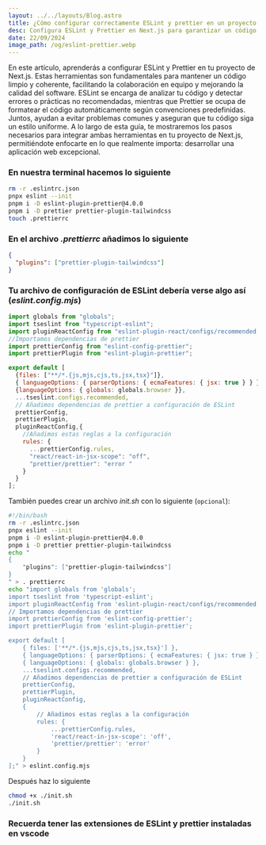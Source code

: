 ```yaml
---
layout: ../../layouts/Blog.astro
title: ¿Cómo configurar correctamente ESLint y prettier en un proyecto de next JS?
desc: Configura ESLint y Prettier en Next.js para garantizar un código limpio y consistente, mejorando la calidad y mantenibilidad del proyecto.
date: 22/09/2024
image_path: /og/eslint-prettier.webp
---
```

En este artículo, aprenderás a configurar ESLint y Prettier en tu proyecto de Next.js. Estas herramientas son fundamentales para mantener un código limpio y coherente, facilitando la colaboración en equipo y mejorando la calidad del software. ESLint se encarga de analizar tu código y detectar errores o prácticas no recomendadas, mientras que Prettier se ocupa de formatear el código automáticamente según convenciones predefinidas. Juntos, ayudan a evitar problemas comunes y aseguran que tu código siga un estilo uniforme. A lo largo de esta guía, te mostraremos los pasos necesarios para integrar ambas herramientas en tu proyecto de Next.js, permitiéndote enfocarte en lo que realmente importa: desarrollar una aplicación web excepcional.

### En nuestra terminal hacemos lo siguiente 
```bash
rm -r .eslintrc.json
pnpx eslint --init
pnpm i -D eslint-plugin-prettier@4.0.0
pnpm i -D prettier prettier-plugin-tailwindcss
touch .prettierrc
```
### En el archivo *.prettierrc* añadimos lo siguiente
```json
{
  "plugins": ["prettier-plugin-tailwindcss"]
}
```
### Tu archivo de configuración de ESLint debería verse algo así (*eslint.config.mjs*)

```js
import globals from "globals";
import tseslint from "typescript-eslint";
import pluginReactConfig from "eslint-plugin-react/configs/recommended.js";
//Importamos dependencias de prettier
import prettierConfig from "eslint-config-prettier";
import prettierPlugin from "eslint-plugin-prettier";

export default [
  {files: ["**/*.{js,mjs,cjs,ts,jsx,tsx}"]},
  { languageOptions: { parserOptions: { ecmaFeatures: { jsx: true } } } },
  {languageOptions: { globals: globals.browser }},
  ...tseslint.configs.recommended,
  // Añadimos dependencias de prettier a configuración de ESLint
  prettierConfig,
  prettierPlugin,
  pluginReactConfig,{
  	//Añadimos estas reglas a la configuración
    rules: {
      ...prettierConfig.rules,
      "react/react-in-jsx-scope": "off",
      "prettier/prettier": "error "
    }
  }
];
```
También puedes crear un archivo *init.sh* con lo siguiente (`opcional`):
```bash
#!/bin/bash
rm -r .eslintrc.json
pnpx eslint --init
pnpm i -D eslint-plugin-prettier@4.0.0
pnpm i -D prettier prettier-plugin-tailwindcss
echo "
{
    "plugins": ["prettier-plugin-tailwindcss"]
}
" > . prettierrc
echo "import globals from 'globals';
import tseslint from 'typescript-eslint';
import pluginReactConfig from 'eslint-plugin-react/configs/recommended.js';
// Importamos dependencias de prettier
import prettierConfig from 'eslint-config-prettier';
import prettierPlugin from 'eslint-plugin-prettier';

export default [
    { files: ['**/*.{js,mjs,cjs,ts,jsx,tsx}'] },
    { languageOptions: { parserOptions: { ecmaFeatures: { jsx: true } } } },
    { languageOptions: { globals: globals.browser } },
    ...tseslint.configs.recommended,
    // Añadimos dependencias de prettier a configuración de ESLint
    prettierConfig,
    prettierPlugin,
    pluginReactConfig,
    {
        // Añadimos estas reglas a la configuración
        rules: {
            ...prettierConfig.rules,
            'react/react-in-jsx-scope': 'off',
            'prettier/prettier': 'error'
        }
    }
];" > eslint.config.mjs
```
Después haz lo siguiente

```bash
chmod +x ./init.sh
./init.sh
```

### Recuerda tener las extensiones de ESLint y prettier instaladas en vscode
